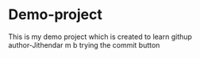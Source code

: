 # Demo-project
This is my demo project which is created to learn githup 
<br>
author-Jithendar m b
trying the commit button
